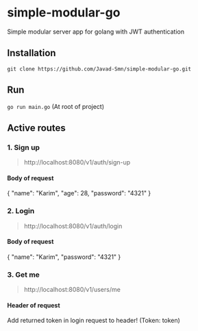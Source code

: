 # simple-modular-go
Simple modular server app for golang with JWT authentication

## Installation
```git clone https://github.com/Javad-Smn/simple-modular-go.git```

## Run
```go run main.go``` (At root of project)

## Active routes
### 1. Sign up
>http://localhost:8080/v1/auth/sign-up
#### Body of request
{
    "name": "Karim",
    "age": 28,
    "password": "4321"
}

### 2. Login
>http://localhost:8080/v1/auth/login
#### Body of request
{
    "name": "Karim",
    "password": "4321"
}

### 3. Get me
>http://localhost:8080/v1/users/me
#### Header of request
Add returned token in login request to header! (Token: token)
